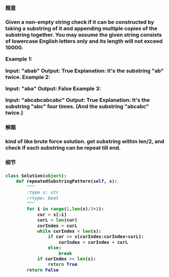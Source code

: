 <h3>题意<h3>
<p>
Given a non-empty string check if it can be constructed by taking a substring of it and appending multiple copies of the substring together. You may assume the given string consists of lowercase English letters only and its length will not exceed 10000.

 

Example 1:

Input: "abab"
Output: True
Explanation: It's the substring "ab" twice.
Example 2:

Input: "aba"
Output: False
Example 3:

Input: "abcabcabcabc"
Output: True
Explanation: It's the substring "abc" four times. (And the substring "abcabc" twice.)
<p>




<h3>解题<h3>
<p>
kind of like brute force solution. get substring within len/2, and check if each substring can be repeat till end. 
<p>


<h3>细节<h3>





```python
class Solution(object):
    def repeatedSubstringPattern(self, s):
        """
        :type s: str
        :rtype: bool
        """
        for i in range(1,len(s)/2+1):
            cur = s[:i]
            curL = len(cur)
            curIndex = curL
            while curIndex < len(s):
                if cur == s[curIndex:curIndex+curL]:
                    curIndex = curIndex + curL
                else:
                    break
            if curIndex >= len(s):
                return True
        return False
                

```
